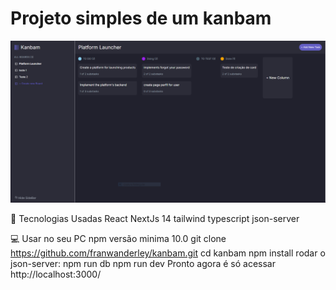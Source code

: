 # Projeto simples de um kanbam
<img src="https://github.com/franwanderley/kanbam/blob/master/public/img/kanbam-print.png" alt="Prints do projeto kanbam">

🚀 Tecnologias Usadas
React
NextJs 14
tailwind
typescript
json-server

💻 Usar no seu PC
npm versão minima 10.0
git clone https://github.com/franwanderley/kanbam.git
cd kanbam
npm install
rodar o json-server: npm run db
npm run dev Pronto agora é só acessar http://localhost:3000/